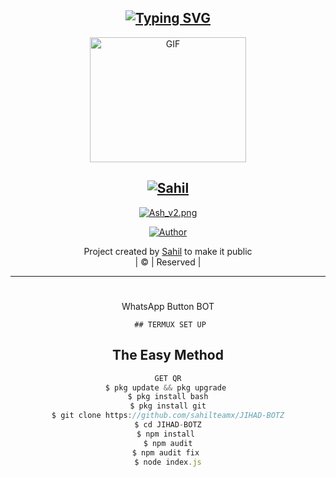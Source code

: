 <div align="center">

## [![Typing SVG](https://readme-typing-svg.herokuapp.com?font=Lemon+milk&color=F70000&lines=Welcome+to+Sahil+WA+Bot+repo;Created+by+Sahil;This+is+a+Bgm+stickerbot;With+more+features)](https://git.io/typing-svg)

  <img src="https://i.ibb.co/8BVnSK1/Ash-v2.png" alt="GIF" width="250" height="200"/>

## [![Sahil](https://readme-typing-svg.herokuapp.com?font=Road+Rage&color=FFA500&lines=Welcome+to+Sahil+WA+Bot+repo;Created+by+Sahil;This+is+the+Best++Bgm+bot;With+more+features)](https://bit.ly/2VM4lxF)

 </a>
</p>
<div align="center">
 <p align="center">
<a href="#"><img title="Ash_v2.png" src="https://img.shields.io/badge/Sahil-red?colorA=%23ff0000&colorB=%23017e40&style=for-the-badge"></a>
</p>
<p align="center">
<a href="https://github.com/sahilteamx"><img title="Author" src="https://img.shields.io/badge/Author-Sahil?color=blue&style=for-the-badge&logo=whatsapp"></a>
</p>
</div>
<p align="center">
Project created by <a href="https://github.com/sahilteamx">Sahil</a> to make it public
    <br>
       | © |
        Reserved |
    <br> 
</p>

----


# 
WhatsApp Button BOT

     ## TERMUX SET UP
  
## The Easy Method 

```js
GET QR
$ pkg update && pkg upgrade 
$ pkg install bash
$ pkg install git
$ git clone https://github.com/sahilteamx/JIHAD-BOTZ
$ cd JIHAD-BOTZ
$ npm install 
$ npm audit
$ npm audit fix 
$ node index.js
```
      
